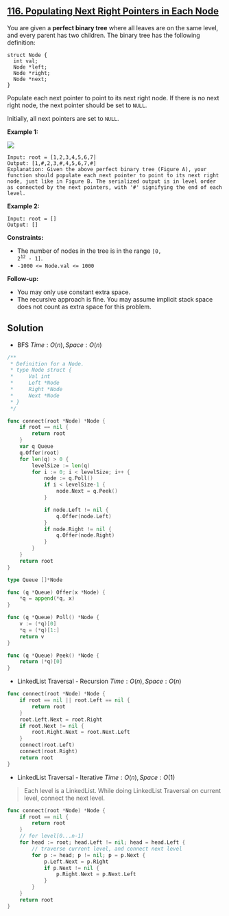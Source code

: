 ## [116. Populating Next Right Pointers in Each Node](https://leetcode.com/problems/populating-next-right-pointers-in-each-node/)


You are given a **perfect binary tree** where all leaves are on the same level, and every parent has two children. The binary tree has the following definition:

```
struct Node {
  int val;
  Node *left;
  Node *right;
  Node *next;
}
```

Populate each next pointer to point to its next right node. If there is no next right node, the next pointer should be set to `NULL`.

Initially, all next pointers are set to `NULL`.

**Example 1:**

![](https://assets.leetcode.com/uploads/2019/02/14/116_sample.png)

```
Input: root = [1,2,3,4,5,6,7]
Output: [1,#,2,3,#,4,5,6,7,#]
Explanation: Given the above perfect binary tree (Figure A), your function should populate each next pointer to point to its next right node, just like in Figure B. The serialized output is in level order as connected by the next pointers, with '#' signifying the end of each level.
```

**Example 2:**

```
Input: root = []
Output: []
```

**Constraints:**

*   The number of nodes in the tree is in the range <code>[0, 2<sup>12</sup> - 1]</code>.
*   `-1000 <= Node.val <= 1000`

**Follow-up:**

*   You may only use constant extra space.
*   The recursive approach is fine. You may assume implicit stack space does not count as extra space for this problem.



## Solution

- BFS	$Time: O(n), Space: O(n)$ 

```go
/**
 * Definition for a Node.
 * type Node struct {
 *     Val int
 *     Left *Node
 *     Right *Node
 *     Next *Node
 * }
 */

func connect(root *Node) *Node {
    if root == nil {
        return root
    }
    var q Queue
    q.Offer(root)
    for len(q) > 0 {
        levelSize := len(q)
        for i := 0; i < levelSize; i++ {
            node := q.Poll()
            if i < levelSize-1 {
                node.Next = q.Peek()
            }

            if node.Left != nil {
                q.Offer(node.Left)
            }
            if node.Right != nil {
                q.Offer(node.Right)
            }
        }
    }
    return root
}

type Queue []*Node

func (q *Queue) Offer(x *Node) {
    *q = append(*q, x)
}

func (q *Queue) Poll() *Node {
    v := (*q)[0]
    *q = (*q)[1:]
    return v
}

func (q *Queue) Peek() *Node {
    return (*q)[0]
}
```



- LinkedList Traversal - Recursion	$Time: O(n), Space: O(n)$ 

```go
func connect(root *Node) *Node {
    if root == nil || root.Left == nil {
        return root
    }
    root.Left.Next = root.Right
    if root.Next != nil {
        root.Right.Next = root.Next.Left
    }
    connect(root.Left)
    connect(root.Right)
    return root
}
```



- LinkedList Traversal - Iterative	$Time: O(n), Space: O(1)$ 

> Each level is a LinkedList. While doing LinkedList Traversal on current level, connect the next level. 

```go
func connect(root *Node) *Node {
    if root == nil {
        return root
    }
    // for level[0...n-1]
    for head := root; head.Left != nil; head = head.Left {
        // traverse current level, and connect next level
        for p := head; p != nil; p = p.Next {
            p.Left.Next = p.Right
            if p.Next != nil {
                p.Right.Next = p.Next.Left
            }
        }
    }
    return root
}
```

